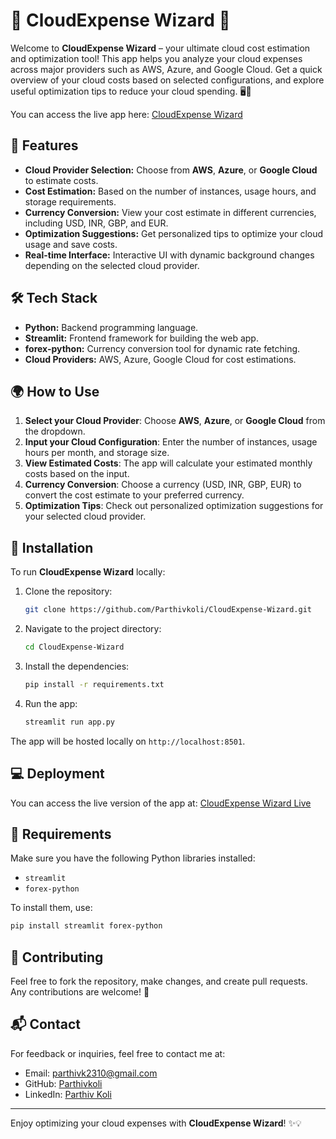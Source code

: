 # 🌌 CloudExpense Wizard 🚀

Welcome to **CloudExpense Wizard** – your ultimate cloud cost estimation and optimization tool! This app helps you analyze your cloud expenses across major providers such as AWS, Azure, and Google Cloud. Get a quick overview of your cloud costs based on selected configurations, and explore useful optimization tips to reduce your cloud spending. 🖥️💸

You can access the live app here: [CloudExpense Wizard](https://cloudexpense.streamlit.app/)

## 🚀 Features

- **Cloud Provider Selection:** Choose from **AWS**, **Azure**, or **Google Cloud** to estimate costs.
- **Cost Estimation:** Based on the number of instances, usage hours, and storage requirements.
- **Currency Conversion:** View your cost estimate in different currencies, including USD, INR, GBP, and EUR.
- **Optimization Suggestions:** Get personalized tips to optimize your cloud usage and save costs.
- **Real-time Interface:** Interactive UI with dynamic background changes depending on the selected cloud provider.

## 🛠️ Tech Stack

- **Python:** Backend programming language.
- **Streamlit:** Frontend framework for building the web app.
- **forex-python:** Currency conversion tool for dynamic rate fetching.
- **Cloud Providers:** AWS, Azure, Google Cloud for cost estimations.

## 🌍 How to Use

1. **Select your Cloud Provider**: Choose **AWS**, **Azure**, or **Google Cloud** from the dropdown.
2. **Input your Cloud Configuration**: Enter the number of instances, usage hours per month, and storage size.
3. **View Estimated Costs**: The app will calculate your estimated monthly costs based on the input.
4. **Currency Conversion**: Choose a currency (USD, INR, GBP, EUR) to convert the cost estimate to your preferred currency.
5. **Optimization Tips**: Check out personalized optimization suggestions for your selected cloud provider.

## 📜 Installation

To run **CloudExpense Wizard** locally:

1. Clone the repository:

   ```bash
   git clone https://github.com/Parthivkoli/CloudExpense-Wizard.git
   ```

2. Navigate to the project directory:

   ```bash
   cd CloudExpense-Wizard
   ```

3. Install the dependencies:

   ```bash
   pip install -r requirements.txt
   ```

4. Run the app:

   ```bash
   streamlit run app.py
   ```

The app will be hosted locally on `http://localhost:8501`.

## 💻 Deployment

You can access the live version of the app at: [CloudExpense Wizard Live](https://cloudexpense.streamlit.app/)

## 🔧 Requirements

Make sure you have the following Python libraries installed:

- `streamlit`
- `forex-python`

To install them, use:

```bash
pip install streamlit forex-python
```

## 🤖 Contributing

Feel free to fork the repository, make changes, and create pull requests. Any contributions are welcome! 🌟

## 📬 Contact

For feedback or inquiries, feel free to contact me at:

- Email: [parthivk2310@gmail.com](mailto:parthivk2310@gmail.com)
- GitHub: [Parthivkoli](https://github.com/Parthivkoli)
- LinkedIn: [Parthiv Koli](https://www.linkedin.com/in/parthivkoli)

---

Enjoy optimizing your cloud expenses with **CloudExpense Wizard**! ✨💡
